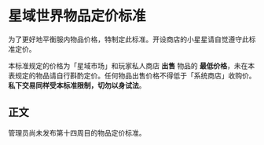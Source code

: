 # 星域世界物品定价标准

为了更好地平衡服内物品价格，特制定此标准。开设商店的小星星请自觉遵守此标准定价。

本标准规定的价格为「星域市场」和玩家私人商店 **出售** 物品的 **最低价格**，未在本表规定的物品请自行斟酌定价。任何物品出售价格不得低于「系统商店」收购价。**私下交易同样受本标准限制，切勿以身试法**。

## 正文

管理员尚未发布第十四周目的物品定价标准。
